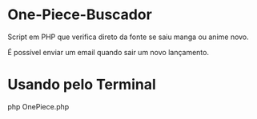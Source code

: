 # One-Piece-Buscador
Script em PHP que verifica direto da fonte se saiu manga ou anime novo.

É possível enviar um email quando sair um novo lançamento.

# Usando pelo Terminal
php OnePiece.php
